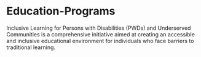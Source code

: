 # Education-Programs
Inclusive Learning for Persons with Disabilities (PWDs) and Underserved Communities is a comprehensive initiative aimed at creating an accessible and inclusive educational environment for individuals who face barriers to traditional learning. 
